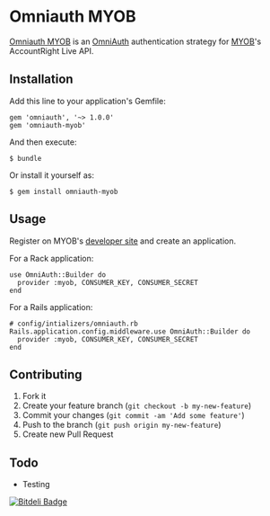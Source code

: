 # Omniauth MYOB

[Omniauth MYOB](https://github.com/davidlumley/omniauth-myob) is an [OmniAuth](https://github.com/intridea/omniauth) authentication strategy for [MYOB](http://developer.myob.com/api/accountright/v2/)'s  AccountRight Live API.


## Installation

Add this line to your application's Gemfile:

    gem 'omniauth', '~> 1.0.0'
    gem 'omniauth-myob'

And then execute:

    $ bundle

Or install it yourself as:

    $ gem install omniauth-myob

## Usage

Register on MYOB's [developer site](http://developer.myob.com/) and create an application.

For a Rack application:

    use OmniAuth::Builder do
      provider :myob, CONSUMER_KEY, CONSUMER_SECRET
    end

For a Rails application:

    # config/intializers/omniauth.rb
    Rails.application.config.middleware.use OmniAuth::Builder do
      provider :myob, CONSUMER_KEY, CONSUMER_SECRET
    end

## Contributing

1. Fork it
2. Create your feature branch (`git checkout -b my-new-feature`)
3. Commit your changes (`git commit -am 'Add some feature'`)
4. Push to the branch (`git push origin my-new-feature`)
5. Create new Pull Request

## Todo

* Testing

[![Bitdeli Badge](https://d2weczhvl823v0.cloudfront.net/davidlumley/omniauth-myob/trend.png)](https://bitdeli.com/free "Bitdeli Badge")

